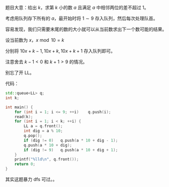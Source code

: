 题目大意：给出 $k$，求第 $k$ 小的数 $a$ 且满足 $a$ 中相邻两位的差不超过 $1$。

考虑用队列存下所有的 $a$，最开始时将 $1 \sim 9$ 存入队列，然后每次处理队首。

容易发现，我们只需要末尾的数的大小就可以从当前数求出下一个数可能的结果。

设当前数为 $x$，$x \bmod 10 = k$

分别将 $10x + k - 1, 10x + k, 10x + k + 1$ 存入队列即可。

注意舍去 $k - 1 < 0$ 和 $k + 1 > 9$ 的情况。

别忘了开 LL。

代码：

```cpp
std::queue<LL> q;
int k;

int main() {
    for (int i = 1; i <= 9; ++i)    q.push(i);
    read(k);
    for (int i = 1; i < k; ++i) {
        LL a = q.front();
        int dig = a % 10;
        q.pop();
        if (dig != 0)   q.push(a * 10 + dig - 1);
        q.push(a * 10 + dig);
        if (dig != 9)   q.push(a * 10 + dig + 1);
    }
    printf("%lld\n", q.front());
    return 0;
}
```

其实这题暴力 dfs 可过。。